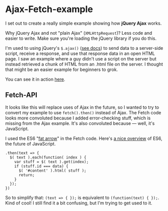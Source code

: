# Ajax-Fetch-example

I set out to create a really simple example showing how **jQuery Ajax** works.

Why jQuery Ajax and not "plain Ajax" (`XMLHttpRequest`)? Less code and easier to write. Make sure you're loading the jQuery library if you do this.

I'm used to using jQuery's `$.ajax()` ([see docs](http://api.jquery.com/jquery.ajax/)) to send data to a server-side script, receive a response, and use that response data in an open HTML page. I saw an example where a guy didn't use a script on the server but instead retrieved a chunk of HTML from an .html file on the server. I thought that might be an easier example for beginners to grok.

You can see it in action [here](https://macloo.github.io/Ajax-Fetch-example/).

## Fetch-API

It looks like this will replace uses of Ajax in the future, so I wanted to try to convert my example to use `fetch().then()` instead of Ajax. The Fetch code looks more convoluted because I added error-checking stuff, which is missing from the Ajax example. It's also convoluted because — well, it's JavaScript.

I used the ES6 "[fat arrow](https://developer.mozilla.org/en-US/docs/Web/JavaScript/Reference/Functions/Arrow_functions)" in the Fetch code. Here's [a nice overview](https://github.com/lukehoban/es6features) of ES6, the future of JavaScript.

```
.then(text => {
  $( text ).each(function( index ) {
    var stuff = $( text ).get(index);
    if (stuff.id === data) {
      $( '#content' ).html( stuff );
      return;
    }
  });
})
```

So to simplify that: `(text => { });` is equivalent to `(function(text) { });`. Kind of cool! I still find it a bit confusing, but I'm trying to get used to it.
